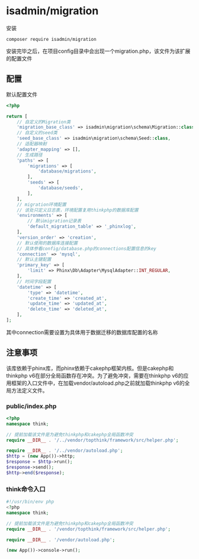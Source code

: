 # isadmin/migration
安装
```
composer require isadmin/migration
```

安装完毕之后，在项目config目录中会出现一个migration.php，该文件为该扩展的配置文件   

## 配置
默认配置文件
```php
<?php

return [
    // 自定义的Migration类
    'migration_base_class' => isadmin\migration\schema\Migration::class,
    // 自定义的seed类
    'seed_base_class' => isadmin\migration\schema\Seed::class,
    // 适配器映射
    'adapter_mapping' => [],
    // 生成路径
    'paths' => [
        'migrations' => [
            'database/migrations',
        ],
        'seeds' => [
            'database/seeds',
        ],
    ],
    // migration环境配置
    // 该处只定义日志表，环境配置复用thinkphp的数据库配置
    'environments' => [
        // 默认migration记录表
        'default_migration_table' => '_phinxlog',
    ],
    'version_order' => 'creation',
    // 默认使用的数据库连接配置
    // 具体参看config/database.php的connections配置信息的key
    'connection' => 'mysql',
    // 默认主键配置
    'primary_key' => [
        'limit' => Phinx\Db\Adapter\MysqlAdapter::INT_REGULAR,
    ],
    // 时间字段配置
    'datetime' => [
        'type' => 'datetime',
        'create_time' => 'created_at',
        'update_time' => 'updated_at',
        'delete_time' => 'deleted_at',
    ],
];
```
其中connection需要设置为具体用于数据迁移的数据库配置的名称

## 注意事项
该库依赖于phinx库，而phinx依赖于cakephp框架内核。但是cakephp和thinkphp v6在部分全局函数存在冲突。为了避免冲突，需要在thinkphp v6的应用框架的入口文件中，在加载vendor/autoload.php之前就加载thinkphp v6的全局方法定义文件。
### public/index.php
```php
<?php
namespace think;

// 提前加载该文件是为避免thinkphp和cakephp全局函数冲突
require __DIR__ . '/../vendor/topthink/framework/src/helper.php';

require __DIR__ . '/../vendor/autoload.php';
$http = (new App())->http;
$response = $http->run();
$response->send();
$http->end($response);
```
### think命令入口
```php
#!/usr/bin/env php
<?php
namespace think;

// 提前加载该文件是为避免thinkphp和cakephp全局函数冲突
require __DIR__ . '/vendor/topthink/framework/src/helper.php';

require __DIR__ . '/vendor/autoload.php';

(new App())->console->run();
```

